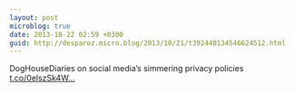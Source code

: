 ```yaml
---
layout: post
microblog: true
date: 2013-10-22 02:59 +0300
guid: http://desparoz.micro.blog/2013/10/21/t392440134546624512.html
---
```

DogHouseDiaries on social media’s simmering privacy policies [t.co/0elszSk4W...](http://t.co/0elszSk4WN)

